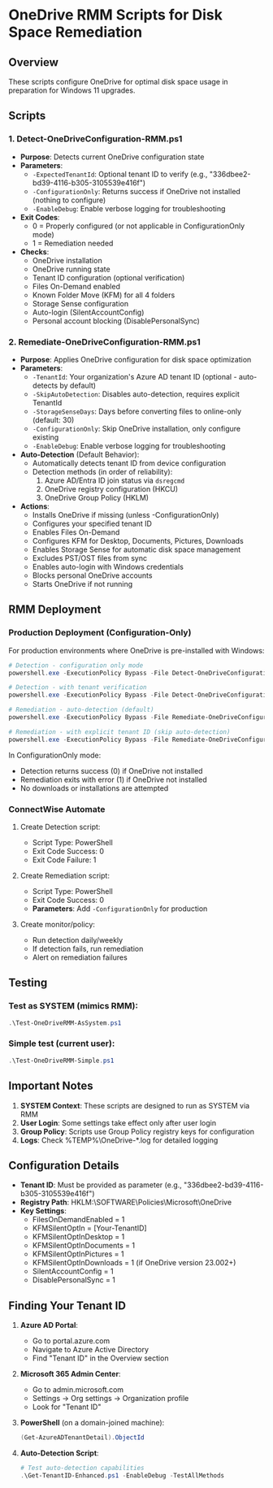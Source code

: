 # OneDrive RMM Scripts for Disk Space Remediation

## Overview
These scripts configure OneDrive for optimal disk space usage in preparation for Windows 11 upgrades.

## Scripts

### 1. Detect-OneDriveConfiguration-RMM.ps1
- **Purpose**: Detects current OneDrive configuration state
- **Parameters**:
  - `-ExpectedTenantId`: Optional tenant ID to verify (e.g., "336dbee2-bd39-4116-b305-3105539e416f")
  - `-ConfigurationOnly`: Returns success if OneDrive not installed (nothing to configure)
  - `-EnableDebug`: Enable verbose logging for troubleshooting
- **Exit Codes**: 
  - 0 = Properly configured (or not applicable in ConfigurationOnly mode)
  - 1 = Remediation needed
- **Checks**:
  - OneDrive installation
  - OneDrive running state
  - Tenant ID configuration (optional verification)
  - Files On-Demand enabled
  - Known Folder Move (KFM) for all 4 folders
  - Storage Sense configuration
  - Auto-login (SilentAccountConfig)
  - Personal account blocking (DisablePersonalSync)

### 2. Remediate-OneDriveConfiguration-RMM.ps1
- **Purpose**: Applies OneDrive configuration for disk space optimization
- **Parameters**:
  - `-TenantId`: Your organization's Azure AD tenant ID (optional - auto-detects by default)
  - `-SkipAutoDetection`: Disables auto-detection, requires explicit TenantId
  - `-StorageSenseDays`: Days before converting files to online-only (default: 30)
  - `-ConfigurationOnly`: Skip OneDrive installation, only configure existing
  - `-EnableDebug`: Enable verbose logging for troubleshooting
- **Auto-Detection** (Default Behavior):
  - Automatically detects tenant ID from device configuration
  - Detection methods (in order of reliability):
    1. Azure AD/Entra ID join status via `dsregcmd`
    2. OneDrive registry configuration (HKCU)
    3. OneDrive Group Policy (HKLM)
- **Actions**:
  - Installs OneDrive if missing (unless -ConfigurationOnly)
  - Configures your specified tenant ID
  - Enables Files On-Demand
  - Configures KFM for Desktop, Documents, Pictures, Downloads
  - Enables Storage Sense for automatic disk space management
  - Excludes PST/OST files from sync
  - Enables auto-login with Windows credentials
  - Blocks personal OneDrive accounts
  - Starts OneDrive if not running

## RMM Deployment

### Production Deployment (Configuration-Only)

For production environments where OneDrive is pre-installed with Windows:

```powershell
# Detection - configuration only mode
powershell.exe -ExecutionPolicy Bypass -File Detect-OneDriveConfiguration-RMM.ps1 -ConfigurationOnly

# Detection - with tenant verification
powershell.exe -ExecutionPolicy Bypass -File Detect-OneDriveConfiguration-RMM.ps1 -ConfigurationOnly -ExpectedTenantId "YOUR-TENANT-ID-HERE"

# Remediation - auto-detection (default)
powershell.exe -ExecutionPolicy Bypass -File Remediate-OneDriveConfiguration-RMM.ps1 -ConfigurationOnly

# Remediation - with explicit tenant ID (skip auto-detection)
powershell.exe -ExecutionPolicy Bypass -File Remediate-OneDriveConfiguration-RMM.ps1 -TenantId "YOUR-TENANT-ID-HERE" -ConfigurationOnly -SkipAutoDetection
```

In ConfigurationOnly mode:
- Detection returns success (0) if OneDrive not installed
- Remediation exits with error (1) if OneDrive not installed
- No downloads or installations are attempted

### ConnectWise Automate
1. Create Detection script:
   - Script Type: PowerShell
   - Exit Code Success: 0
   - Exit Code Failure: 1

2. Create Remediation script:
   - Script Type: PowerShell
   - Exit Code Success: 0
   - **Parameters**: Add `-ConfigurationOnly` for production

3. Create monitor/policy:
   - Run detection daily/weekly
   - If detection fails, run remediation
   - Alert on remediation failures

## Testing

### Test as SYSTEM (mimics RMM):
```powershell
.\Test-OneDriveRMM-AsSystem.ps1
```

### Simple test (current user):
```powershell
.\Test-OneDriveRMM-Simple.ps1
```

## Important Notes

1. **SYSTEM Context**: These scripts are designed to run as SYSTEM via RMM
2. **User Login**: Some settings take effect only after user login
3. **Group Policy**: Scripts use Group Policy registry keys for configuration
4. **Logs**: Check %TEMP%\OneDrive-*.log for detailed logging

## Configuration Details

- **Tenant ID**: Must be provided as parameter (e.g., "336dbee2-bd39-4116-b305-3105539e416f")
- **Registry Path**: HKLM:\SOFTWARE\Policies\Microsoft\OneDrive
- **Key Settings**:
  - FilesOnDemandEnabled = 1
  - KFMSilentOptIn = [Your-TenantID]
  - KFMSilentOptInDesktop = 1
  - KFMSilentOptInDocuments = 1
  - KFMSilentOptInPictures = 1
  - KFMSilentOptInDownloads = 1 (if OneDrive version 23.002+)
  - SilentAccountConfig = 1
  - DisablePersonalSync = 1
  
## Finding Your Tenant ID

1. **Azure AD Portal**: 
   - Go to portal.azure.com
   - Navigate to Azure Active Directory
   - Find "Tenant ID" in the Overview section

2. **Microsoft 365 Admin Center**:
   - Go to admin.microsoft.com
   - Settings → Org settings → Organization profile
   - Look for "Tenant ID"

3. **PowerShell** (on a domain-joined machine):
   ```powershell
   (Get-AzureADTenantDetail).ObjectId
   ```

4. **Auto-Detection Script**:
   ```powershell
   # Test auto-detection capabilities
   .\Get-TenantID-Enhanced.ps1 -EnableDebug -TestAllMethods
   ```